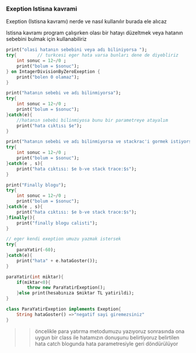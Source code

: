 ### Exeption Istisna kavrami 
Exeption (Istisna kavramı) nerde ve nasıl kullanılır burada ele alıcaz

Istisna kavramı program çalışırken olası bir hatayı düzeltmek veya hatanın sebebini bulmak için kullanabiliriz

~~~dart
print("olasi hatanın sebebini veya adı biliniyorsa ");
try{        // turkcesi eger hata varsa bunları dene de diyebliriz
    int sonuc = 12~/0 ; 
    print("bolum = $sonuc");    
} on IntagerDivisionByZeroExeption {
    print("bolen 0 olamaz");
} 
~~~
~~~dart 
print("hatanın sebebi ve adı bilinmiyorsa");
try{
    int sonuc = 12~/0 ; 
    print("bolum = $sonuc");
}catch(e){ 
    //hatanın sebebi bilinmiyosa bunu bir parametreye atayalım
    print("hata cıktısı $e");
}
~~~
~~~dart
print("hatanın sebebi ve adı bilinmiyorsa ve stackrac'i gormek istiyorsak");
try{
    int sonuc = 12~/0 ; 
    print("bolum = $sonuc");
}catch(e , s){ 
    print("hata cıktısı: $e b-ve stack trace:$s");
}
~~~
~~~dart
print("Finally blogu");
try{
    int sonuc = 12~/0 ; 
    print("bolum = $sonuc");
}catch(e , s){ 
    print("hata cıktısı: $e b-ve stack trace:$s");
}finally(){ 
    print("finally blogu calisti");
}
~~~

~~~dart 
// eger kendi exeption umuzu yazmak istersek 
try{
    paraYatir(-60);
}catch(e){
    print("hata" + e.hataGoster());
}

paraYatir(int miktar){
    if(miktar<0){
        throw new ParaYatirExeption();
    }else print(hesabınıza $miktar TL yatirildi);
}

class ParaYatirExeption implements Exeption{
    String hataGoster() =>"negatif sayi giremezsiniz"
} 
~~~
>> öncelikle para yatırma metodumuzu yazıyoruz sonrasında ona uygun bir class ile hatamızın donuşunu belirtiyoruz belirtilen hata catch blogunda hata parametresiyle geri döndürülüyor